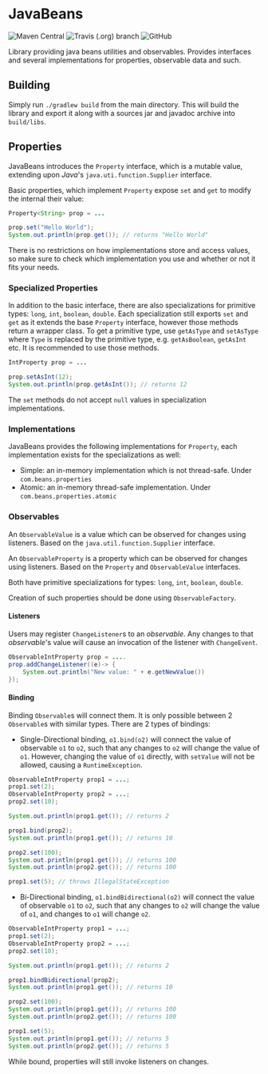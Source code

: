 # JavaBeans
![Maven Central](https://img.shields.io/maven-central/v/com.github.tomtzook/javabeans)
![Travis (.org) branch](https://img.shields.io/travis/tomtzook/JavaBeans/master.svg)
![GitHub](https://img.shields.io/github/license/tomtzook/JavaBeans.svg)


Library providing java beans utilities and observables.
Provides interfaces and several implementations for properties, observable data and such.

## Building

Simply run `./gradlew build` from the main directory.
This will build the library and export it along with a sources jar and javadoc archive into `build/libs`.

## Properties

JavaBeans introduces the `Property` interface, which is a mutable value, extending upon
_Java_'s `java.uti.function.Supplier` interface.

Basic properties, which implement `Property` expose `set` and `get` to modify the internal
their value:
```Java
Property<String> prop = ...

prop.set("Hello World");
System.out.println(prop.get()); // returns "Hello World"
```

There is no restrictions on how implementations store and access values, so make
sure to check which implementation you use and whether or not it fits your needs.

### Specialized Properties

In addition to the basic interface, there are also specializations for primitive 
types: `long`, `int`, `boolean`, `double`. Each specialization still exports `set` and `get`
as it extends the base `Property` interface, however those methods return a wrapper class.
To get a primitive type, use `getAsType` and `setAsType` where `Type` is replaced by the 
primitive type, e.g. `getAsBoolean`, `getAsInt` etc. It is recommended to use those methods.

```Java
IntProperty prop = ...

prop.setAsInt(12);
System.out.println(prop.getAsInt()); // returns 12 
```

The `set` methods do not accept `null` values in specialization implementations.

### Implementations

JavaBeans provides the following implementations for `Property`, each implementation exists for 
the specializations as well:
- Simple: an in-memory implementation which is not thread-safe. Under `com.beans.properties`
- Atomic: an in-memory thread-safe implementation. Under `com.beans.properties.atomic`

### Observables

An `ObservableValue` is a value which can be observed for changes using listeners. Based
on the `java.util.function.Supplier` interface.

An `ObservableProperty` is a property which can be observed for changes using listeners.
Based on the `Property` and `ObservableValue` interfaces.

Both have primitive specializations for types: `long`, `int`, `boolean`, `double`.

Creation of such properties should be done using `ObservableFactory`.

#### Listeners

Users may register `ChangeListener`s to an _observable_.
Any changes to that _observable_'s value will
cause an invocation of the listener with `ChangeEvent`.

```Java
ObservableIntProperty prop = ....
prop.addChangeListener((e)-> {
    System.out.println("New value: " + e.getNewValue())
});
```

#### Binding

Binding `Observable`s will connect them. It is only possible between 2 `Observable`s with 
similar types. There are 2 types of bindings:

- Single-Directional binding, `o1.bind(o2)` will connect the value of observable
`o1` to `o2`, such that any changes to `o2` will change the value of `o1`. However,
changing the value of `o1` directly, with `setValue` will not be allowed, causing
a `RuntimeException`.
```Java
ObservableIntProperty prop1 = ...;
prop1.set(2);
ObservableIntProperty prop2 = ...;
prop2.set(10);

System.out.println(prop1.get()); // returns 2

prop1.bind(prop2);
System.out.println(prop1.get()); // returns 10

prop2.set(100);
System.out.println(prop1.get()); // returns 100
System.out.println(prop2.get()); // returns 100

prop1.set(5); // throws IllegalStateException
```

- Bi-Directional binding, `o1.bindBidirectional(o2)` will connect the value of observable
`o1` to `o2`, such that any changes to `o2` will change the value of `o1`, and changes to `o1`
will change `o2`. 
```Java
ObservableIntProperty prop1 = ...;
prop1.set(2);
ObservableIntProperty prop2 = ...;
prop2.set(10);

System.out.println(prop1.get()); // returns 2

prop1.bindBidirectional(prop2);
System.out.println(prop1.get()); // returns 10

prop2.set(100);
System.out.println(prop1.get()); // returns 100
System.out.println(prop2.get()); // returns 100

prop1.set(5);
System.out.println(prop1.get()); // returns 5
System.out.println(prop2.get()); // returns 5
```

While bound, properties will still invoke listeners on changes.
